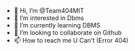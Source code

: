 - 👋 Hi, I’m @Team404MIT
- 👀 I’m interested in Dbms
- 🌱 I’m currently learning DBMS
- 💞️ I’m looking to collaborate on Github
- 📫 How to reach me U Can't (Error 404)

<!---
Team404MIT/Team404MIT is a ✨ special ✨ repository because its `README.md` (this file) appears on your GitHub profile.
You can click the Preview link to take a look at your changes.
--->
